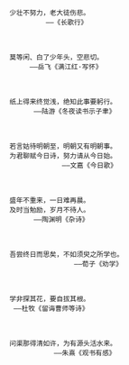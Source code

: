 ```
少壮不努力，老大徒伤悲。
         ——《长歌行》     

```

<br>

```
莫等闲、白了少年头，空悲切。
     ——岳飞《满江红·写怀》
```

<br>

```
纸上得来终觉浅，绝知此事要躬行。
      ——陆游《冬夜读书示子聿》
```

<br>

```
若言姑待明朝至，明朝又有明朝事。
为君聊赋今日诗，努力请从今日始。
             ——文嘉《今日歌》
```

<br>

```
盛年不重来，一日难再晨。
及时当勉励，岁月不待人。
      ——陶渊明《杂诗》
```

<br>

```
吾尝终日而思矣，不如须臾之所学也。
                ——荀子《劝学》
```

<br>

```
学非探其花，要自拔其根。
 ——杜牧《留诲曹师等诗》
```

<br>

```
问渠那得清如许，为有源头活水来。
           ——朱熹《观书有感》
```
